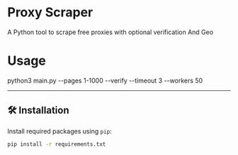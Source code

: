 # Proxy Scraper

A Python tool to scrape free proxies with optional verification And Geo

# Usage
python3 main.py --pages 1-1000 --verify --timeout 3 --workers 50

---

## 🛠 Installation

Install required packages using `pip`:

```bash
pip install -r requirements.txt
